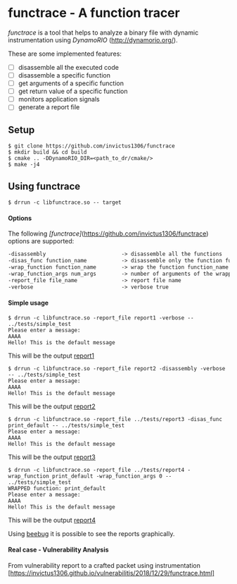 # functrace - A function tracer

*functrace* is a tool that helps to analyze a binary file with dynamic instrumentation using *DynamoRIO* (<http://dynamorio.org/>).

These are some implemented features:

- [ ] disassemble all the executed code
- [ ] disassemble a specific function
- [ ] get arguments of a specific function
- [ ] get return value of a specific function
- [ ] monitors application signals
- [ ] generate a report file

## Setup

```shell
$ git clone https://github.com/invictus1306/functrace
$ mkdir build && cd build
$ cmake .. -DDynamoRIO_DIR=<path_to_dr/cmake/>
$ make -j4
```

## Using functrace

```shell
$ drrun -c libfunctrace.so -- target
```

#### Options

The following *[functrace]*(https://github.com/invictus1306/functrace) options are supported:

```latex
-disassembly						-> disassemble all the functions 
-disas_func function_name			-> disassemble only the function function_name	
-wrap_function function_name		-> wrap the function function_name				
-wrap_function_args num_args		-> number of arguments of the wrapped function
-report_file file_name				-> report file name
-verbose							-> verbose true
```

#### Simple usage

```shell
$ drrun -c libfunctrace.so -report_file report1 -verbose -- ../tests/simple_test
Please enter a message: 
AAAA
Hello! This is the default message
```

This will be the output [report1](https://github.com/invictus1306/functrace/blob/master/tests/report1)

```shell
$ drrun -c libfunctrace.so -report_file report2 -disassembly -verbose -- ../tests/simple_test
Please enter a message: 
AAAA
Hello! This is the default message
```



This will be the output [report2](https://github.com/invictus1306/functrace/blob/master/tests/report2)

```shell
$ drrun -c libfunctrace.so -report_file ../tests/report3 -disas_func print_default -- ../tests/simple_test
Please enter a message: 
AAAA
Hello! This is the default message
```

This will be the output [report3](https://github.com/invictus1306/functrace/blob/master/tests/report3)

```shell
$ drrun -c libfunctrace.so -report_file ../tests/report4 -wrap_function print_default -wrap_function_args 0 -- ../tests/simple_test
WRAPPED function: print_default 
Please enter a message: 
AAAA
Hello! This is the default message
```

This will be the output [report4](https://github.com/invictus1306/functrace/blob/master/tests/report4)

Using [beebug](https://github.com/invictus1306/beebug) it is possible to see the reports graphically.

#### Real case - Vulnerability Analysis

From vulnerability report to a crafted packet using instrumentation [https://invictus1306.github.io/vulnerabilitis/2018/12/29/functrace.html]
